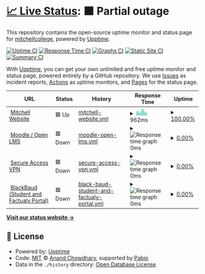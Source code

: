 # [📈 Live Status](https://mitchellcollege.github.io/mitchelluptime): <!--live status--> **🟧 Partial outage**

This repository contains the open-source uptime monitor and status page for [mitchellcollege](https://mitchellcollege.github.io/mitchelluptime), powered by [Upptime](https://github.com/upptime/upptime).

[![Uptime CI](https://github.com/mitchellcollege/mitchelluptime/workflows/Uptime%20CI/badge.svg)](https://github.com/mitchellcollege/mitchelluptime/actions?query=workflow%3A%22Uptime+CI%22)
[![Response Time CI](https://github.com/mitchellcollege/mitchelluptime/workflows/Response%20Time%20CI/badge.svg)](https://github.com/mitchellcollege/mitchelluptime/actions?query=workflow%3A%22Response+Time+CI%22)
[![Graphs CI](https://github.com/mitchellcollege/mitchelluptime/workflows/Graphs%20CI/badge.svg)](https://github.com/mitchellcollege/mitchelluptime/actions?query=workflow%3A%22Graphs+CI%22)
[![Static Site CI](https://github.com/mitchellcollege/mitchelluptime/workflows/Static%20Site%20CI/badge.svg)](https://github.com/mitchellcollege/mitchelluptime/actions?query=workflow%3A%22Static+Site+CI%22)
[![Summary CI](https://github.com/mitchellcollege/mitchelluptime/workflows/Summary%20CI/badge.svg)](https://github.com/mitchellcollege/mitchelluptime/actions?query=workflow%3A%22Summary+CI%22)

With [Upptime](https://upptime.js.org), you can get your own unlimited and free uptime monitor and status page, powered entirely by a GitHub repository. We use [Issues](https://github.com/mitchellcollege/mitchelluptime/issues) as incident reports, [Actions](https://github.com/mitchellcollege/mitchelluptime/actions) as uptime monitors, and [Pages](https://mitchellcollege.github.io/mitchelluptime) for the status page.

<!--start: status pages-->
<!-- This summary is generated by Upptime (https://github.com/upptime/upptime) -->
<!-- Do not edit this manually, your changes will be overwritten -->
<!-- prettier-ignore -->
| URL | Status | History | Response Time | Uptime |
| --- | ------ | ------- | ------------- | ------ |
| <img alt="" src="https://icons.duckduckgo.com/ip3/www.mitchell.edu.ico" height="13"> [Mitchell Website](https://www.mitchell.edu) | 🟩 Up | [mitchell-website.yml](https://github.com/mitchellcollege/MitchellUptime/commits/HEAD/history/mitchell-website.yml) | <details><summary><img alt="Response time graph" src="./graphs/mitchell-website/response-time-week.png" height="20"> 962ms</summary><br><a href="https://mitchellcollege.github.io/mitchelluptime/history/mitchell-website"><img alt="Response time 1211" src="https://img.shields.io/endpoint?url=https%3A%2F%2Fraw.githubusercontent.com%2Fmitchellcollege%2FMitchellUptime%2FHEAD%2Fapi%2Fmitchell-website%2Fresponse-time.json"></a><br><a href="https://mitchellcollege.github.io/mitchelluptime/history/mitchell-website"><img alt="24-hour response time 1116" src="https://img.shields.io/endpoint?url=https%3A%2F%2Fraw.githubusercontent.com%2Fmitchellcollege%2FMitchellUptime%2FHEAD%2Fapi%2Fmitchell-website%2Fresponse-time-day.json"></a><br><a href="https://mitchellcollege.github.io/mitchelluptime/history/mitchell-website"><img alt="7-day response time 962" src="https://img.shields.io/endpoint?url=https%3A%2F%2Fraw.githubusercontent.com%2Fmitchellcollege%2FMitchellUptime%2FHEAD%2Fapi%2Fmitchell-website%2Fresponse-time-week.json"></a><br><a href="https://mitchellcollege.github.io/mitchelluptime/history/mitchell-website"><img alt="30-day response time 1147" src="https://img.shields.io/endpoint?url=https%3A%2F%2Fraw.githubusercontent.com%2Fmitchellcollege%2FMitchellUptime%2FHEAD%2Fapi%2Fmitchell-website%2Fresponse-time-month.json"></a><br><a href="https://mitchellcollege.github.io/mitchelluptime/history/mitchell-website"><img alt="1-year response time 1211" src="https://img.shields.io/endpoint?url=https%3A%2F%2Fraw.githubusercontent.com%2Fmitchellcollege%2FMitchellUptime%2FHEAD%2Fapi%2Fmitchell-website%2Fresponse-time-year.json"></a></details> | <details><summary><a href="https://mitchellcollege.github.io/mitchelluptime/history/mitchell-website">100.00%</a></summary><a href="https://mitchellcollege.github.io/mitchelluptime/history/mitchell-website"><img alt="All-time uptime 100.00%" src="https://img.shields.io/endpoint?url=https%3A%2F%2Fraw.githubusercontent.com%2Fmitchellcollege%2FMitchellUptime%2FHEAD%2Fapi%2Fmitchell-website%2Fuptime.json"></a><br><a href="https://mitchellcollege.github.io/mitchelluptime/history/mitchell-website"><img alt="24-hour uptime 100.00%" src="https://img.shields.io/endpoint?url=https%3A%2F%2Fraw.githubusercontent.com%2Fmitchellcollege%2FMitchellUptime%2FHEAD%2Fapi%2Fmitchell-website%2Fuptime-day.json"></a><br><a href="https://mitchellcollege.github.io/mitchelluptime/history/mitchell-website"><img alt="7-day uptime 100.00%" src="https://img.shields.io/endpoint?url=https%3A%2F%2Fraw.githubusercontent.com%2Fmitchellcollege%2FMitchellUptime%2FHEAD%2Fapi%2Fmitchell-website%2Fuptime-week.json"></a><br><a href="https://mitchellcollege.github.io/mitchelluptime/history/mitchell-website"><img alt="30-day uptime 100.00%" src="https://img.shields.io/endpoint?url=https%3A%2F%2Fraw.githubusercontent.com%2Fmitchellcollege%2FMitchellUptime%2FHEAD%2Fapi%2Fmitchell-website%2Fuptime-month.json"></a><br><a href="https://mitchellcollege.github.io/mitchelluptime/history/mitchell-website"><img alt="1-year uptime 100.00%" src="https://img.shields.io/endpoint?url=https%3A%2F%2Fraw.githubusercontent.com%2Fmitchellcollege%2FMitchellUptime%2FHEAD%2Fapi%2Fmitchell-website%2Fuptime-year.json"></a></details>
| <img alt="" src="https://icons.duckduckgo.com/ip3/www.mitchelledu.mrooms.net.ico" height="13"> [Moodle / Open LMS](https://www.mitchelledu.mrooms.net) | 🟥 Down | [moodle-open-lms.yml](https://github.com/mitchellcollege/MitchellUptime/commits/HEAD/history/moodle-open-lms.yml) | <details><summary><img alt="Response time graph" src="./graphs/moodle-open-lms/response-time-week.png" height="20"> 0ms</summary><br><a href="https://mitchellcollege.github.io/mitchelluptime/history/moodle-open-lms"><img alt="Response time 0" src="https://img.shields.io/endpoint?url=https%3A%2F%2Fraw.githubusercontent.com%2Fmitchellcollege%2FMitchellUptime%2FHEAD%2Fapi%2Fmoodle-open-lms%2Fresponse-time.json"></a><br><a href="https://mitchellcollege.github.io/mitchelluptime/history/moodle-open-lms"><img alt="24-hour response time 0" src="https://img.shields.io/endpoint?url=https%3A%2F%2Fraw.githubusercontent.com%2Fmitchellcollege%2FMitchellUptime%2FHEAD%2Fapi%2Fmoodle-open-lms%2Fresponse-time-day.json"></a><br><a href="https://mitchellcollege.github.io/mitchelluptime/history/moodle-open-lms"><img alt="7-day response time 0" src="https://img.shields.io/endpoint?url=https%3A%2F%2Fraw.githubusercontent.com%2Fmitchellcollege%2FMitchellUptime%2FHEAD%2Fapi%2Fmoodle-open-lms%2Fresponse-time-week.json"></a><br><a href="https://mitchellcollege.github.io/mitchelluptime/history/moodle-open-lms"><img alt="30-day response time 0" src="https://img.shields.io/endpoint?url=https%3A%2F%2Fraw.githubusercontent.com%2Fmitchellcollege%2FMitchellUptime%2FHEAD%2Fapi%2Fmoodle-open-lms%2Fresponse-time-month.json"></a><br><a href="https://mitchellcollege.github.io/mitchelluptime/history/moodle-open-lms"><img alt="1-year response time 0" src="https://img.shields.io/endpoint?url=https%3A%2F%2Fraw.githubusercontent.com%2Fmitchellcollege%2FMitchellUptime%2FHEAD%2Fapi%2Fmoodle-open-lms%2Fresponse-time-year.json"></a></details> | <details><summary><a href="https://mitchellcollege.github.io/mitchelluptime/history/moodle-open-lms">0.00%</a></summary><a href="https://mitchellcollege.github.io/mitchelluptime/history/moodle-open-lms"><img alt="All-time uptime 0.00%" src="https://img.shields.io/endpoint?url=https%3A%2F%2Fraw.githubusercontent.com%2Fmitchellcollege%2FMitchellUptime%2FHEAD%2Fapi%2Fmoodle-open-lms%2Fuptime.json"></a><br><a href="https://mitchellcollege.github.io/mitchelluptime/history/moodle-open-lms"><img alt="24-hour uptime 0.00%" src="https://img.shields.io/endpoint?url=https%3A%2F%2Fraw.githubusercontent.com%2Fmitchellcollege%2FMitchellUptime%2FHEAD%2Fapi%2Fmoodle-open-lms%2Fuptime-day.json"></a><br><a href="https://mitchellcollege.github.io/mitchelluptime/history/moodle-open-lms"><img alt="7-day uptime 0.00%" src="https://img.shields.io/endpoint?url=https%3A%2F%2Fraw.githubusercontent.com%2Fmitchellcollege%2FMitchellUptime%2FHEAD%2Fapi%2Fmoodle-open-lms%2Fuptime-week.json"></a><br><a href="https://mitchellcollege.github.io/mitchelluptime/history/moodle-open-lms"><img alt="30-day uptime 1.38%" src="https://img.shields.io/endpoint?url=https%3A%2F%2Fraw.githubusercontent.com%2Fmitchellcollege%2FMitchellUptime%2FHEAD%2Fapi%2Fmoodle-open-lms%2Fuptime-month.json"></a><br><a href="https://mitchellcollege.github.io/mitchelluptime/history/moodle-open-lms"><img alt="1-year uptime 0.00%" src="https://img.shields.io/endpoint?url=https%3A%2F%2Fraw.githubusercontent.com%2Fmitchellcollege%2FMitchellUptime%2FHEAD%2Fapi%2Fmoodle-open-lms%2Fuptime-year.json"></a></details>
| <img alt="" src="https://icons.duckduckgo.com/ip3/vpn.mitchell.edu.ico" height="13"> [Secure Access VPN](https://vpn.mitchell.edu) | 🟥 Down | [secure-access-vpn.yml](https://github.com/mitchellcollege/MitchellUptime/commits/HEAD/history/secure-access-vpn.yml) | <details><summary><img alt="Response time graph" src="./graphs/secure-access-vpn/response-time-week.png" height="20"> 0ms</summary><br><a href="https://mitchellcollege.github.io/mitchelluptime/history/secure-access-vpn"><img alt="Response time 0" src="https://img.shields.io/endpoint?url=https%3A%2F%2Fraw.githubusercontent.com%2Fmitchellcollege%2FMitchellUptime%2FHEAD%2Fapi%2Fsecure-access-vpn%2Fresponse-time.json"></a><br><a href="https://mitchellcollege.github.io/mitchelluptime/history/secure-access-vpn"><img alt="24-hour response time 0" src="https://img.shields.io/endpoint?url=https%3A%2F%2Fraw.githubusercontent.com%2Fmitchellcollege%2FMitchellUptime%2FHEAD%2Fapi%2Fsecure-access-vpn%2Fresponse-time-day.json"></a><br><a href="https://mitchellcollege.github.io/mitchelluptime/history/secure-access-vpn"><img alt="7-day response time 0" src="https://img.shields.io/endpoint?url=https%3A%2F%2Fraw.githubusercontent.com%2Fmitchellcollege%2FMitchellUptime%2FHEAD%2Fapi%2Fsecure-access-vpn%2Fresponse-time-week.json"></a><br><a href="https://mitchellcollege.github.io/mitchelluptime/history/secure-access-vpn"><img alt="30-day response time 0" src="https://img.shields.io/endpoint?url=https%3A%2F%2Fraw.githubusercontent.com%2Fmitchellcollege%2FMitchellUptime%2FHEAD%2Fapi%2Fsecure-access-vpn%2Fresponse-time-month.json"></a><br><a href="https://mitchellcollege.github.io/mitchelluptime/history/secure-access-vpn"><img alt="1-year response time 0" src="https://img.shields.io/endpoint?url=https%3A%2F%2Fraw.githubusercontent.com%2Fmitchellcollege%2FMitchellUptime%2FHEAD%2Fapi%2Fsecure-access-vpn%2Fresponse-time-year.json"></a></details> | <details><summary><a href="https://mitchellcollege.github.io/mitchelluptime/history/secure-access-vpn">0.00%</a></summary><a href="https://mitchellcollege.github.io/mitchelluptime/history/secure-access-vpn"><img alt="All-time uptime 0.00%" src="https://img.shields.io/endpoint?url=https%3A%2F%2Fraw.githubusercontent.com%2Fmitchellcollege%2FMitchellUptime%2FHEAD%2Fapi%2Fsecure-access-vpn%2Fuptime.json"></a><br><a href="https://mitchellcollege.github.io/mitchelluptime/history/secure-access-vpn"><img alt="24-hour uptime 0.00%" src="https://img.shields.io/endpoint?url=https%3A%2F%2Fraw.githubusercontent.com%2Fmitchellcollege%2FMitchellUptime%2FHEAD%2Fapi%2Fsecure-access-vpn%2Fuptime-day.json"></a><br><a href="https://mitchellcollege.github.io/mitchelluptime/history/secure-access-vpn"><img alt="7-day uptime 0.00%" src="https://img.shields.io/endpoint?url=https%3A%2F%2Fraw.githubusercontent.com%2Fmitchellcollege%2FMitchellUptime%2FHEAD%2Fapi%2Fsecure-access-vpn%2Fuptime-week.json"></a><br><a href="https://mitchellcollege.github.io/mitchelluptime/history/secure-access-vpn"><img alt="30-day uptime 1.38%" src="https://img.shields.io/endpoint?url=https%3A%2F%2Fraw.githubusercontent.com%2Fmitchellcollege%2FMitchellUptime%2FHEAD%2Fapi%2Fsecure-access-vpn%2Fuptime-month.json"></a><br><a href="https://mitchellcollege.github.io/mitchelluptime/history/secure-access-vpn"><img alt="1-year uptime 0.00%" src="https://img.shields.io/endpoint?url=https%3A%2F%2Fraw.githubusercontent.com%2Fmitchellcollege%2FMitchellUptime%2FHEAD%2Fapi%2Fsecure-access-vpn%2Fuptime-year.json"></a></details>
| <img alt="" src="https://icons.duckduckgo.com/ip3/www.mitchell.mycampus-app.com.ico" height="13"> [BlackBaud (Student and Factualy Portal)](https://www.mitchell.mycampus-app.com) | 🟥 Down | [black-baud-student-and-factualy-portal.yml](https://github.com/mitchellcollege/MitchellUptime/commits/HEAD/history/black-baud-student-and-factualy-portal.yml) | <details><summary><img alt="Response time graph" src="./graphs/black-baud-student-and-factualy-portal/response-time-week.png" height="20"> 0ms</summary><br><a href="https://mitchellcollege.github.io/mitchelluptime/history/black-baud-student-and-factualy-portal"><img alt="Response time 0" src="https://img.shields.io/endpoint?url=https%3A%2F%2Fraw.githubusercontent.com%2Fmitchellcollege%2FMitchellUptime%2FHEAD%2Fapi%2Fblack-baud-student-and-factualy-portal%2Fresponse-time.json"></a><br><a href="https://mitchellcollege.github.io/mitchelluptime/history/black-baud-student-and-factualy-portal"><img alt="24-hour response time 0" src="https://img.shields.io/endpoint?url=https%3A%2F%2Fraw.githubusercontent.com%2Fmitchellcollege%2FMitchellUptime%2FHEAD%2Fapi%2Fblack-baud-student-and-factualy-portal%2Fresponse-time-day.json"></a><br><a href="https://mitchellcollege.github.io/mitchelluptime/history/black-baud-student-and-factualy-portal"><img alt="7-day response time 0" src="https://img.shields.io/endpoint?url=https%3A%2F%2Fraw.githubusercontent.com%2Fmitchellcollege%2FMitchellUptime%2FHEAD%2Fapi%2Fblack-baud-student-and-factualy-portal%2Fresponse-time-week.json"></a><br><a href="https://mitchellcollege.github.io/mitchelluptime/history/black-baud-student-and-factualy-portal"><img alt="30-day response time 0" src="https://img.shields.io/endpoint?url=https%3A%2F%2Fraw.githubusercontent.com%2Fmitchellcollege%2FMitchellUptime%2FHEAD%2Fapi%2Fblack-baud-student-and-factualy-portal%2Fresponse-time-month.json"></a><br><a href="https://mitchellcollege.github.io/mitchelluptime/history/black-baud-student-and-factualy-portal"><img alt="1-year response time 0" src="https://img.shields.io/endpoint?url=https%3A%2F%2Fraw.githubusercontent.com%2Fmitchellcollege%2FMitchellUptime%2FHEAD%2Fapi%2Fblack-baud-student-and-factualy-portal%2Fresponse-time-year.json"></a></details> | <details><summary><a href="https://mitchellcollege.github.io/mitchelluptime/history/black-baud-student-and-factualy-portal">0.00%</a></summary><a href="https://mitchellcollege.github.io/mitchelluptime/history/black-baud-student-and-factualy-portal"><img alt="All-time uptime 0.00%" src="https://img.shields.io/endpoint?url=https%3A%2F%2Fraw.githubusercontent.com%2Fmitchellcollege%2FMitchellUptime%2FHEAD%2Fapi%2Fblack-baud-student-and-factualy-portal%2Fuptime.json"></a><br><a href="https://mitchellcollege.github.io/mitchelluptime/history/black-baud-student-and-factualy-portal"><img alt="24-hour uptime 0.00%" src="https://img.shields.io/endpoint?url=https%3A%2F%2Fraw.githubusercontent.com%2Fmitchellcollege%2FMitchellUptime%2FHEAD%2Fapi%2Fblack-baud-student-and-factualy-portal%2Fuptime-day.json"></a><br><a href="https://mitchellcollege.github.io/mitchelluptime/history/black-baud-student-and-factualy-portal"><img alt="7-day uptime 0.00%" src="https://img.shields.io/endpoint?url=https%3A%2F%2Fraw.githubusercontent.com%2Fmitchellcollege%2FMitchellUptime%2FHEAD%2Fapi%2Fblack-baud-student-and-factualy-portal%2Fuptime-week.json"></a><br><a href="https://mitchellcollege.github.io/mitchelluptime/history/black-baud-student-and-factualy-portal"><img alt="30-day uptime 1.38%" src="https://img.shields.io/endpoint?url=https%3A%2F%2Fraw.githubusercontent.com%2Fmitchellcollege%2FMitchellUptime%2FHEAD%2Fapi%2Fblack-baud-student-and-factualy-portal%2Fuptime-month.json"></a><br><a href="https://mitchellcollege.github.io/mitchelluptime/history/black-baud-student-and-factualy-portal"><img alt="1-year uptime 0.00%" src="https://img.shields.io/endpoint?url=https%3A%2F%2Fraw.githubusercontent.com%2Fmitchellcollege%2FMitchellUptime%2FHEAD%2Fapi%2Fblack-baud-student-and-factualy-portal%2Fuptime-year.json"></a></details>

<!--end: status pages-->

[**Visit our status website →**](https://mitchellcollege.github.io/mitchelluptime)

## 📄 License

- Powered by: [Upptime](https://github.com/upptime/upptime)
- Code: [MIT](./LICENSE) © [Anand Chowdhary](https://anandchowdhary.com), supported by [Pabio](https://pabio.com)
- Data in the `./history` directory: [Open Database License](https://opendatacommons.org/licenses/odbl/1-0/)
